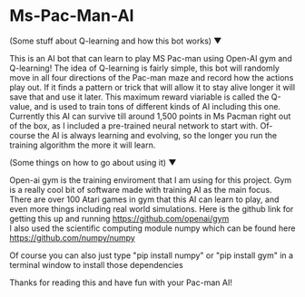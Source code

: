 # Ms-Pac-Man-AI

(Some stuff about Q-learning and how this bot works) ▼

This is an AI bot that can learn to play MS Pac-man using Open-AI gym and Q-learning! The idea of Q-learning is fairly simple, 
this bot will randomly move in all four directions of the Pac-man maze and record how the actions play out. If it finds a 
pattern or trick that will allow it to stay alive longer it will save that and use it later. This maximum reward viariable is called the Q-value, and is used to train tons of different kinds of AI including this one. Currently this AI can survive till around 1,500 points in Ms Pacman right out of the box, as I included a pre-trained neural network to start with. Of-course the AI is always learning and evolving, so the longer you run the training algorithm the more it will learn.


(Some things on how to go about using it) ▼

Open-ai gym is the training enviroment that I am using for this project. Gym is a really cool bit of software made with training AI as the main focus. There are over 100 Atari games in gym that this AI can learn to play, and even more things including real world simulations. Here is the github link for getting this up and running https://github.com/openai/gym  
I also used the scientific computing module numpy  which can be found here https://github.com/numpy/numpy

Of course you can also just type "pip install numpy" or "pip install gym" in a terminal window to install those dependencies


Thanks for reading this and have fun with your Pac-man AI! 

